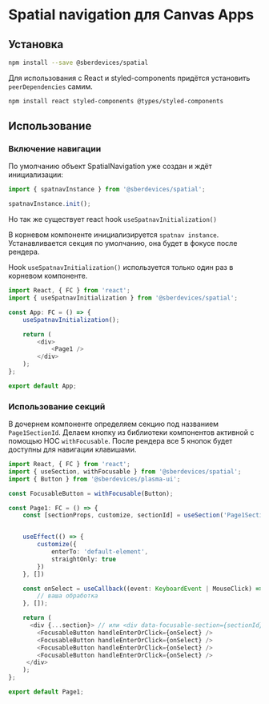 # Spatial navigation для Canvas Apps

## Установка

```sh
npm install --save @sberdevices/spatial
```

Для использования с React и styled-components придётся установить `peerDependencies` самим.

```sh
npm install react styled-components @types/styled-components
```

## Использование

### Включение навигации

По умолчанию объект SpatialNavigation уже создан и ждёт инициализации:

```typescript
import { spatnavInstance } from '@sberdevices/spatial';

spatnavInstance.init();
```

Но так же существует react hook `useSpatnavInitialization()`

В корневом компоненте инициализируется `spatnav instance`. Устанавливается секция по умолчанию, она будет в фокусе после рендера.

Hook `useSpatnavInitialization()` используется только один раз в корневом компоненте.

```typescript
import React, { FC } from 'react';
import { useSpatnavInitialization } from '@sberdevices/spatial';

const App: FC = () => {
    useSpatnavInitialization();

    return (
        <div>
            <Page1 />
        </div>
    );
};

export default App;
```

### Использование секций

В дочернем компоненте определяем секцию под названием `Page1SectionId`. Делаем кнопку из библиотеки компонентов активной с помощью HOC `withFocusable`. После рендера все 5 кнопок будет доступны для навигации клавишами.

```typescript
import React, { FC } from 'react';
import { useSection, withFocusable } from '@sberdevices/spatial';
import { Button } from '@sberdevices/plasma-ui';

const FocusableButton = withFocusable(Button);

const Page1: FC = () => {
    const [sectionProps, customize, sectionId] = useSection('Page1SectionId');


    useEffect(() => {
        customize({
            enterTo: 'default-element',
            straightOnly: true
        })
    }, [])

    const onSelect = useCallback((event: KeyboardEvent | MouseClick) => {
        // ваша обработка
    }, []);

    return (
      <div {...section}> // или <div data-focusable-section={sectionId}'>
        <FocusableButton handleEnterOrClick={onSelect} />
        <FocusableButton handleEnterOrClick={onSelect} />
        <FocusableButton handleEnterOrClick={onSelect} />
        <FocusableButton handleEnterOrClick={onSelect} />
     </div>
    );
};

export default Page1;
```
